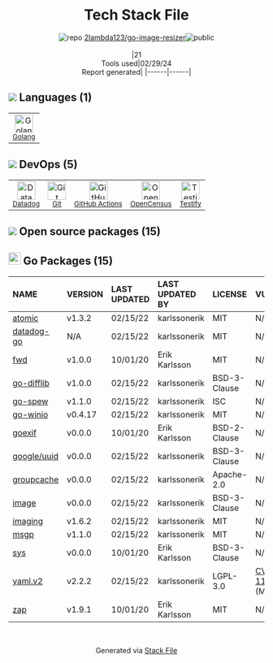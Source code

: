 <!--
&lt;--- Readme.md Snippet without images Start ---&gt;
## Tech Stack
2lambda123/go-image-resizer is built on the following main stack:

- [Golang](http://golang.org/) – Languages
- [Datadog](https://www.datadoghq.com/lpg/?utm_source=Advertisement&utm_medium=StackShare&utm_campaign=StackShare-Other) – Performance Monitoring
- [GitHub Actions](https://github.com/features/actions) – Continuous Integration
- [OpenCensus](https://opencensus.io/) – Monitoring Tools
- [Testify](https://github.com/stretchr/testify) – Go Testing

Full tech stack [here](/techstack.md)

&lt;--- Readme.md Snippet without images End ---&gt;

&lt;--- Readme.md Snippet with images Start ---&gt;
## Tech Stack
2lambda123/go-image-resizer is built on the following main stack:

- <img width='25' height='25' src='https://img.stackshare.io/service/1005/O6AczwfV_400x400.png' alt='Golang'/> [Golang](http://golang.org/) – Languages
- <img width='25' height='25' src='https://img.stackshare.io/service/669/default_34b3b9b42d07c33ac47ecdff75dd6f4f82aa70ee.jpg' alt='Datadog'/> [Datadog](https://www.datadoghq.com/lpg/?utm_source=Advertisement&utm_medium=StackShare&utm_campaign=StackShare-Other) – Performance Monitoring
- <img width='25' height='25' src='https://img.stackshare.io/service/11563/actions.png' alt='GitHub Actions'/> [GitHub Actions](https://github.com/features/actions) – Continuous Integration
- <img width='25' height='25' src='https://img.stackshare.io/service/10794/EpBd2Xrw_400x400.jpg' alt='OpenCensus'/> [OpenCensus](https://opencensus.io/) – Monitoring Tools
- <img width='25' height='25' src='https://img.stackshare.io/service/8695/stretchr.png' alt='Testify'/> [Testify](https://github.com/stretchr/testify) – Go Testing

Full tech stack [here](/techstack.md)

&lt;--- Readme.md Snippet with images End ---&gt;
-->
<div align="center">

# Tech Stack File
![](https://img.stackshare.io/repo.svg "repo") [2lambda123/go-image-resizer](https://github.com/2lambda123/go-image-resizer)![](https://img.stackshare.io/public_badge.svg "public")
<br/><br/>
|21<br/>Tools used|02/29/24 <br/>Report generated|
|------|------|
</div>

## <img src='https://img.stackshare.io/languages.svg'/> Languages (1)
<table><tr>
  <td align='center'>
  <img width='36' height='36' src='https://img.stackshare.io/service/1005/O6AczwfV_400x400.png' alt='Golang'>
  <br>
  <sub><a href="http://golang.org/">Golang</a></sub>
  <br>
  <sub></sub>
</td>

</tr>
</table>

## <img src='https://img.stackshare.io/devops.svg'/> DevOps (5)
<table><tr>
  <td align='center'>
  <img width='36' height='36' src='https://img.stackshare.io/service/669/default_34b3b9b42d07c33ac47ecdff75dd6f4f82aa70ee.jpg' alt='Datadog'>
  <br>
  <sub><a href="https://www.datadoghq.com/lpg/?utm_source=Advertisement&utm_medium=StackShare&utm_campaign=StackShare-Other">Datadog</a></sub>
  <br>
  <sub></sub>
</td>

<td align='center'>
  <img width='36' height='36' src='https://img.stackshare.io/service/1046/git.png' alt='Git'>
  <br>
  <sub><a href="http://git-scm.com/">Git</a></sub>
  <br>
  <sub></sub>
</td>

<td align='center'>
  <img width='36' height='36' src='https://img.stackshare.io/service/11563/actions.png' alt='GitHub Actions'>
  <br>
  <sub><a href="https://github.com/features/actions">GitHub Actions</a></sub>
  <br>
  <sub></sub>
</td>

<td align='center'>
  <img width='36' height='36' src='https://img.stackshare.io/service/10794/EpBd2Xrw_400x400.jpg' alt='OpenCensus'>
  <br>
  <sub><a href="https://opencensus.io/">OpenCensus</a></sub>
  <br>
  <sub></sub>
</td>

<td align='center'>
  <img width='36' height='36' src='https://img.stackshare.io/service/8695/stretchr.png' alt='Testify'>
  <br>
  <sub><a href="https://github.com/stretchr/testify">Testify</a></sub>
  <br>
  <sub></sub>
</td>

</tr>
</table>


## <img src='https://img.stackshare.io/group.svg' /> Open source packages (15)</h2>

## <img width='24' height='24' src='https://img.stackshare.io/service/21112/default_1346bbda8fe03e4dce5601323a3ca47a10c1ae36.png'/> Go Packages (15)

|NAME|VERSION|LAST UPDATED|LAST UPDATED BY|LICENSE|VULNERABILITIES|
|:------|:------|:------|:------|:------|:------|
|[atomic](https://pkg.go.dev/go.uber.org/atomic)|v1.3.2|02/15/22|karlssonerik |MIT|N/A|
|[datadog-go](https://pkg.go.dev/github.com/DataDog/datadog-go)|N/A|02/15/22|karlssonerik |MIT|N/A|
|[fwd](https://pkg.go.dev/github.com/philhofer/fwd)|v1.0.0|10/01/20|Erik Karlsson |MIT|N/A|
|[go-difflib](https://pkg.go.dev/github.com/pmezard/go-difflib)|v1.0.0|02/15/22|karlssonerik |BSD-3-Clause|N/A|
|[go-spew](https://pkg.go.dev/github.com/davecgh/go-spew)|v1.1.0|02/15/22|karlssonerik |ISC|N/A|
|[go-winio](https://pkg.go.dev/github.com/Microsoft/go-winio)|v0.4.17|02/15/22|karlssonerik |MIT|N/A|
|[goexif](https://pkg.go.dev/github.com/rwcarlsen/goexif)|v0.0.0|10/01/20|Erik Karlsson |BSD-2-Clause|N/A|
|[google/uuid](https://pkg.go.dev/github.com/google/uuid)|v0.0.0|02/15/22|karlssonerik |BSD-3-Clause|N/A|
|[groupcache](https://pkg.go.dev/github.com/golang/groupcache)|v0.0.0|02/15/22|karlssonerik |Apache-2.0|N/A|
|[image](https://pkg.go.dev/golang.org/x/image)|v0.0.0|02/15/22|karlssonerik |BSD-3-Clause|N/A|
|[imaging](https://pkg.go.dev/github.com/disintegration/imaging)|v1.6.2|02/15/22|karlssonerik |MIT|N/A|
|[msgp](https://pkg.go.dev/github.com/tinylib/msgp)|v1.1.0|02/15/22|karlssonerik |MIT|N/A|
|[sys](https://pkg.go.dev/golang.org/x/sys)|v0.0.0|10/01/20|Erik Karlsson |BSD-3-Clause|N/A|
|[yaml.v2](https://pkg.go.dev/gopkg.in/yaml.v2)|v2.2.2|02/15/22|karlssonerik |LGPL-3.0|[CVE-2019-11254](https://github.com/advisories/GHSA-wxc4-f4m6-wwqv) (Moderate)|
|[zap](https://pkg.go.dev/go.uber.org/zap)|v1.9.1|10/01/20|Erik Karlsson |MIT|N/A|

<br/>
<div align='center'>

Generated via [Stack File](https://github.com/marketplace/stack-file)
